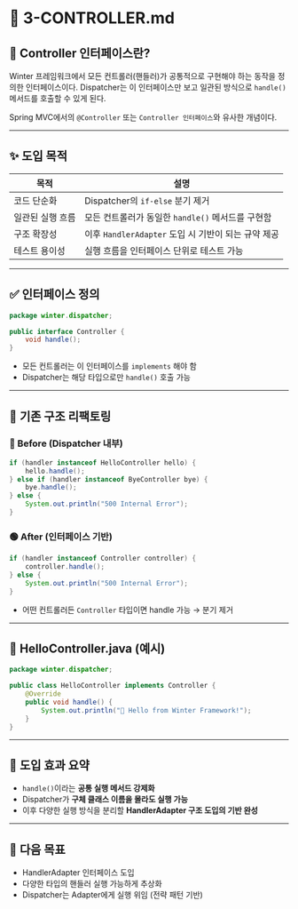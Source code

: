 # 📘 3-CONTROLLER.md

## 🧠 Controller 인터페이스란?

Winter 프레임워크에서 모든 컨트롤러(핸들러)가 공통적으로 구현해야 하는 동작을 정의한 인터페이스이다. Dispatcher는 이 인터페이스만 보고 일관된 방식으로 `handle()` 메서드를 호출할 수 있게 된다.

Spring MVC에서의 `@Controller` 또는 `Controller 인터페이스`와 유사한 개념이다.

---

## ✨ 도입 목적

| 목적        | 설명                                    |
| --------- | ------------------------------------- |
| 코드 단순화    | Dispatcher의 `if-else` 분기 제거           |
| 일관된 실행 흐름 | 모든 컨트롤러가 동일한 `handle()` 메서드를 구현함      |
| 구조 확장성    | 이후 `HandlerAdapter` 도입 시 기반이 되는 규약 제공 |
| 테스트 용이성   | 실행 흐름을 인터페이스 단위로 테스트 가능               |

---

## ✅ 인터페이스 정의

```java
package winter.dispatcher;

public interface Controller {
    void handle();
}
```

* 모든 컨트롤러는 이 인터페이스를 `implements` 해야 함
* Dispatcher는 해당 타입으로만 `handle()` 호출 가능

---

## 🔁 기존 구조 리팩토링

### 🔴 Before (Dispatcher 내부)

```java
if (handler instanceof HelloController hello) {
    hello.handle();
} else if (handler instanceof ByeController bye) {
    bye.handle();
} else {
    System.out.println("500 Internal Error");
}
```

### 🟢 After (인터페이스 기반)

```java
if (handler instanceof Controller controller) {
    controller.handle();
} else {
    System.out.println("500 Internal Error");
}
```

* 어떤 컨트롤러든 `Controller` 타입이면 handle 가능 → 분기 제거

---

## 📄 HelloController.java (예시)

```java
package winter.dispatcher;

public class HelloController implements Controller {
    @Override
    public void handle() {
        System.out.println("👋 Hello from Winter Framework!");
    }
}
```

---

## 🎯 도입 효과 요약

* `handle()`이라는 **공통 실행 메서드 강제화**
* Dispatcher가 **구체 클래스 이름을 몰라도 실행 가능**
* 이후 다양한 실행 방식을 분리할 **HandlerAdapter 구조 도입의 기반 완성**

---

## 🧪 다음 목표

* HandlerAdapter 인터페이스 도입
* 다양한 타입의 핸들러 실행 가능하게 추상화
* Dispatcher는 Adapter에게 실행 위임 (전략 패턴 기반)
